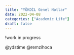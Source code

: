 ```yaml
---
title: "YÖKDİL Genel Notlar"
date: 2022-04-08
categories: ["Academic Life"]
draft: false
---
```


!work in progress

@ydstime
@remzihoca

